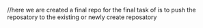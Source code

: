 //here we are created a final repo for the final task of is to push the reposatory to the existing or newly create reposatory
